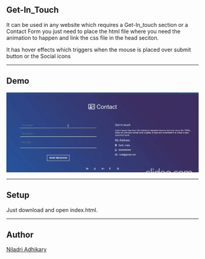 ## Get-In_Touch

It can be used in any website which requires a Get-In_touch section or a Contact Form
you just need to place the html file where you need the animation to happen
and link the css file in the head seciton.

It has hover effects which triggers when the mouse is placed over submit button or the Social icons

---

## Demo

![](get-in-touch.gif)

---

## Setup

Just download and open index.html.

---

## Author

[Niladri Adhikary](https://github.com/niladrix719)
